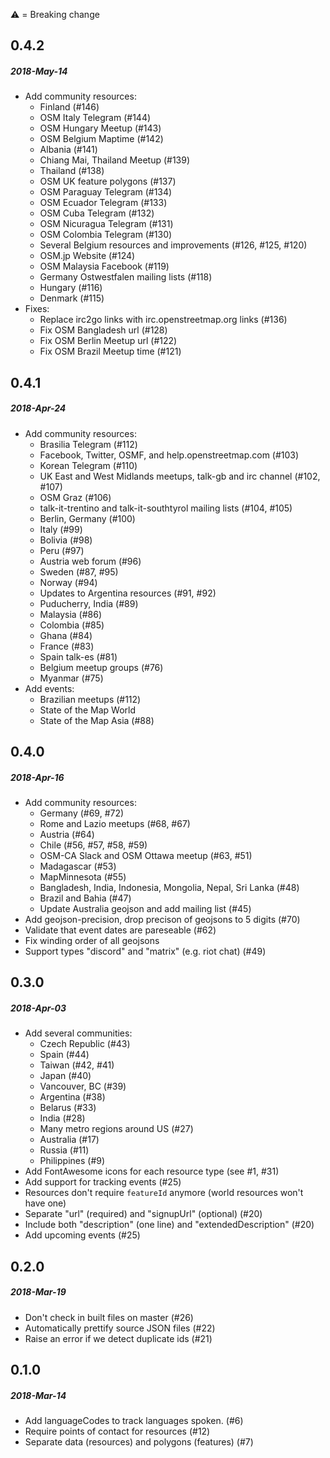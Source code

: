 :warning: = Breaking change

## 0.4.2
##### 2018-May-14
* Add community resources:
  * Finland (#146)
  * OSM Italy Telegram (#144)
  * OSM Hungary Meetup (#143)
  * OSM Belgium Maptime (#142)
  * Albania (#141)
  * Chiang Mai, Thailand Meetup (#139)
  * Thailand (#138)
  * OSM UK feature polygons (#137)
  * OSM Paraguay Telegram (#134)
  * OSM Ecuador Telegram (#133)
  * OSM Cuba Telegram (#132)
  * OSM Nicuragua Telegram (#131)
  * OSM Colombia Telegram (#130)
  * Several Belgium resources and improvements (#126, #125, #120)
  * OSM.jp Website (#124)
  * OSM Malaysia Facebook (#119)
  * Germany Ostwestfalen mailing lists (#118)
  * Hungary (#116)
  * Denmark (#115)
* Fixes:
  * Replace irc2go links with irc.openstreetmap.org links (#136)
  * Fix OSM Bangladesh url (#128)
  * Fix OSM Berlin Meetup url (#122)
  * Fix OSM Brazil Meetup time (#121)

## 0.4.1
##### 2018-Apr-24
* Add community resources:
  * Brasilia Telegram (#112)
  * Facebook, Twitter, OSMF, and help.openstreetmap.com (#103)
  * Korean Telegram (#110)
  * UK East and West Midlands meetups, talk-gb and irc channel (#102, #107)
  * OSM Graz (#106)
  * talk-it-trentino and talk-it-southtyrol mailing lists (#104, #105)
  * Berlin, Germany (#100)
  * Italy (#99)
  * Bolivia (#98)
  * Peru (#97)
  * Austria web forum (#96)
  * Sweden (#87, #95)
  * Norway (#94)
  * Updates to Argentina resources (#91, #92)
  * Puducherry, India (#89)
  * Malaysia (#86)
  * Colombia (#85)
  * Ghana (#84)
  * France (#83)
  * Spain talk-es (#81)
  * Belgium meetup groups (#76)
  * Myanmar (#75)
* Add events:
  * Brazilian meetups (#112)
  * State of the Map World
  * State of the Map Asia (#88)


## 0.4.0
##### 2018-Apr-16
* Add community resources:
  * Germany (#69, #72)
  * Rome and Lazio meetups (#68, #67)
  * Austria (#64)
  * Chile (#56, #57, #58, #59)
  * OSM-CA Slack and OSM Ottawa meetup (#63, #51)
  * Madagascar (#53)
  * MapMinnesota (#55)
  * Bangladesh, India, Indonesia, Mongolia, Nepal, Sri Lanka (#48)
  * Brazil and Bahia (#47)
  * Update Australia geojson and add mailing list (#45)
* Add geojson-precision, drop precison of geojsons to 5 digits (#70)
* Validate that event dates are pareseable (#62)
* Fix winding order of all geojsons
* Support types "discord" and "matrix" (e.g. riot chat) (#49)

## 0.3.0
##### 2018-Apr-03
* Add several communities:
  * Czech Republic (#43)
  * Spain (#44)
  * Taiwan (#42, #41)
  * Japan (#40)
  * Vancouver, BC (#39)
  * Argentina (#38)
  * Belarus (#33)
  * India (#28)
  * Many metro regions around US (#27)
  * Australia (#17)
  * Russia (#11)
  * Philippines (#9)
* Add FontAwesome icons for each resource type (see #1, #31)
* Add support for tracking events (#25)
* Resources don't require `featureId` anymore (world resources won't have one)
* Separate "url" (required) and "signupUrl" (optional) (#20)
* Include both "description" (one line) and "extendedDescription" (#20)
* Add upcoming events (#25)

## 0.2.0
##### 2018-Mar-19
* Don't check in built files on master (#26)
* Automatically prettify source JSON files (#22)
* Raise an error if we detect duplicate ids (#21)

## 0.1.0
##### 2018-Mar-14
* Add languageCodes to track languages spoken. (#6)
* Require points of contact for resources (#12)
* Separate data (resources) and polygons (features) (#7)
